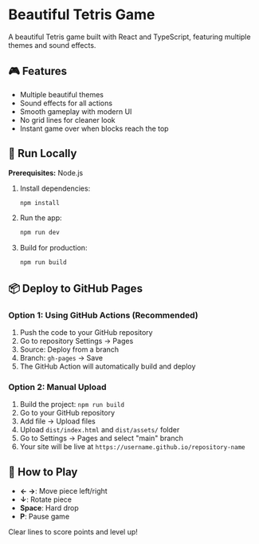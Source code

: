 
# Beautiful Tetris Game

A beautiful Tetris game built with React and TypeScript, featuring multiple themes and sound effects.

## 🎮 Features

- Multiple beautiful themes
- Sound effects for all actions
- Smooth gameplay with modern UI
- No grid lines for cleaner look
- Instant game over when blocks reach the top

## 🚀 Run Locally

**Prerequisites:** Node.js

1. Install dependencies:
   ```bash
   npm install
   ```

2. Run the app:
   ```bash
   npm run dev
   ```

3. Build for production:
   ```bash
   npm run build
   ```

## 📦 Deploy to GitHub Pages

### Option 1: Using GitHub Actions (Recommended)

1. Push the code to your GitHub repository
2. Go to repository Settings → Pages
3. Source: Deploy from a branch
4. Branch: `gh-pages` → Save
5. The GitHub Action will automatically build and deploy

### Option 2: Manual Upload

1. Build the project: `npm run build`
2. Go to your GitHub repository
3. Add file → Upload files
4. Upload `dist/index.html` and `dist/assets/` folder
5. Go to Settings → Pages and select "main" branch
6. Your site will be live at `https://username.github.io/repository-name`

## 🎯 How to Play

- **← →**: Move piece left/right
- **↓**: Rotate piece
- **Space**: Hard drop
- **P**: Pause game

Clear lines to score points and level up!
